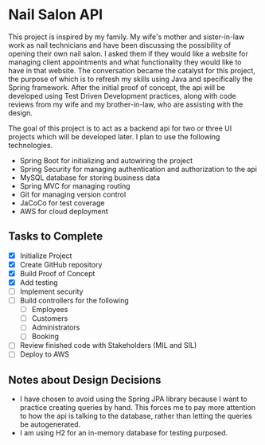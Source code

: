 # Nail Salon API
This project is inspired by my family. My wife's mother and sister-in-law work as nail technicians and have been discussing the possibility of opening their own nail salon. I asked them if they would like a website for managing client appointments and what functionality they would like to have in that website. The conversation became the catalyst for this project, the purpose of which is to refresh my skills using Java and specifically the Spring framework. After the initial proof of concept, the api will be developed using Test Driven Development practices, along with code reviews from my wife and my brother-in-law, who are assisting with the design. 

The goal of this project is to act as a backend api for two or three UI projects which will be developed later. I plan to use the following technologies.

- Spring Boot for initializing and autowiring the project
- Spring Security for managing authentication and authorization to the api
- MySQL database for storing business data
- Spring MVC for managing routing
- Git for managing version control
- JaCoCo for test coverage 
- AWS for cloud deployment


## Tasks to Complete
- [x] Initialize Project
- [x] Create GitHub repository
- [x] Build Proof of Concept
- [x] Add testing
- [ ] Implement security
- [ ] Build controllers for the following 
    - [ ] Employees
    - [ ] Customers
    - [ ] Administrators
    - [ ] Booking
- [ ] Review finished code with Stakeholders (MIL and SIL)
- [ ] Deploy to AWS

## Notes about Design Decisions
- I have chosen to avoid using the Spring JPA library because I want to practice creating queries by hand. This forces me to pay more attention to how the api is talking to the database, rather than letting the queries be autogenerated.
- I am using H2 for an in-memory database for testing purposed. 